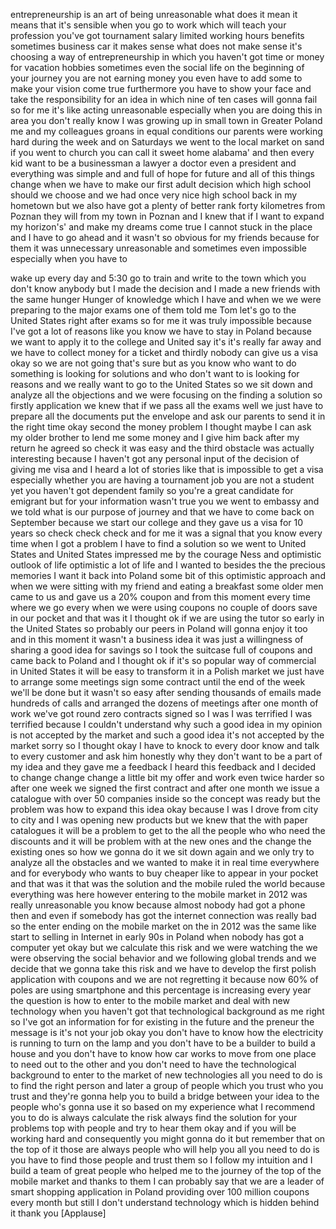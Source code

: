 
entrepreneurship is an art of being
unreasonable what does it mean it means
that it&#39;s sensible when you go to work
which will teach your profession
you&#39;ve got tournament salary limited
working hours benefits sometimes
business car it makes sense
what does not make sense it&#39;s choosing a
way of entrepreneurship in which you
haven&#39;t got time or money for vacation
hobbies sometimes even the social life
on the beginning of your journey you are
not earning money you even have to add
some to make your vision come true
furthermore you have to show your face
and take the responsibility for an idea
in which nine of ten cases will gonna
fail so for me it&#39;s like acting
unreasonable especially when you are
doing this in area you don&#39;t really know
I was growing up in small town in
Greater Poland me and my colleagues
groans in equal conditions our parents
were working hard during the week and on
Saturdays we went to the local market on
sand if you went to church you can call
it sweet home alabama&#39; and then every
kid want to be a businessman a lawyer a
doctor even a president and everything
was simple and and full of hope for
future and all of this things change
when we have to make our first adult
decision which high school should we
choose and we had once very nice high
school back in my hometown but we also
have got a plenty of better rank forty
kilometres from Poznan they will from my
town in Poznan and I knew that if I want
to expand my horizon&#39;s&#39; and make my
dreams come true
I cannot stuck in the place and I have
to go ahead
and it wasn&#39;t so obvious for my friends
because for them it was unnecessary
unreasonable and sometimes even
impossible especially when you have to

wake up every day and 5:30 go to train
and write to the town which you don&#39;t
know anybody but I made the decision and
I made a new friends with the same
hunger Hunger of knowledge which I have
and when we we were preparing to the
major exams one of them told me Tom
let&#39;s go to the United States right
after exams so for me it was truly
impossible because I&#39;ve got a lot of
reasons like you know we have to stay in
Poland because we want to apply it to
the college and United say it&#39;s it&#39;s
really far away and we have to collect
money for a ticket and thirdly nobody
can give us a visa okay so we are not
going that&#39;s sure but as you know who
want to do something is looking for
solutions and who don&#39;t want to is
looking for reasons and we really want
to go to the United States
so we sit down and analyze all the
objections and we were focusing on the
finding a solution so firstly
application we knew that if we pass all
the exams well we just have to prepare
all the documents put the envelope and
ask our parents to send it in the right
time okay second the money problem I
thought maybe I can ask my older brother
to lend me some money and I give him
back after my return he agreed so check
it was easy and the third obstacle was
actually interesting because I haven&#39;t
got any personal input of the decision
of giving me visa and I heard a lot of
stories like that is impossible to get a
visa especially whether you are having a
tournament job you are not a student yet
you haven&#39;t got dependent family so
you&#39;re a great candidate for emigrant
but for your information wasn&#39;t true you
we went to embassy and we told what is
our purpose of journey and that we have
to come back on September because we
start our college and they gave us a
visa for 10 years so check check check
and for me it was a signal that you know
every time when I got a problem I have
to find a solution so we went to United
States and United States impressed me by
the courage Ness and optimistic outlook
of life optimistic a lot of life and I
wanted to besides the the precious
memories I want it back into Poland some
bit of this optimistic approach and when
we were sitting with my friend and
eating a breakfast some older men came
to us and gave us a 20% coupon and from
this moment every time where we go every
when we were using coupons no couple of
doors save in our pocket and that was it
I thought ok if we are using the tutor
so early in the United States so
probably our peers in Poland will gonna
enjoy it too
and in this moment it wasn&#39;t a business
idea it was just a willingness of
sharing a good idea for savings so I
took the suitcase full of coupons and
came back to Poland and I thought ok if
it&#39;s so popular way of commercial in
United States it will be easy to
transform it in a Polish market we just
have to arrange some meetings sign some
contract until the end of the week we&#39;ll
be done
but it wasn&#39;t so easy after sending
thousands of emails made hundreds of
calls and arranged the dozens of
meetings after one month of work
we&#39;ve got round zero contracts signed so
I was I was terrified I was terrified
because I couldn&#39;t understand why such a
good idea in my opinion is not accepted
by the market and
such a good idea it&#39;s not accepted by
the market sorry
so I thought okay I have to knock to
every door know and talk to every
customer and ask him honestly why they
don&#39;t want to be a part of my idea and
they gave me a feedback I heard this
feedback and I decided to change change
change a little bit my offer and work
even twice harder so after one week we
signed the first contract and after one
month we issue a catalogue with over 50
companies inside so the concept was
ready but the problem was how to expand
this idea okay because I was I drove
from city to city and I was opening new
products but we knew that the with paper
catalogues it will be a problem to get
to the all the people who who need the
discounts and it will be problem with at
the new ones and the change the existing
ones so how we gonna do it we sit down
again and we only try to analyze all the
obstacles and we wanted to make it in
real time everywhere and for everybody
who wants to buy cheaper like to appear
in your pocket and that was it
that was the solution and the mobile
ruled the world because everything was
here however entering to the mobile
market in 2012 was really unreasonable
you know because almost nobody had got a
phone then and even if somebody has got
the internet connection was really bad
so the enter ending on the mobile market
on the in 2012 was the same like start
to selling in Internet in early 90s in
Poland when nobody has got a computer
yet
okay but we calculate this risk and we
were watching the we were observing the
social behavior and we following global
trends and we decide that we gonna take
this risk and we have to develop the
first polish application with coupons
and we are not regretting it because now
60% of poles are using smartphone and
this percentage is increasing every year
the question is how to enter to the
mobile market and deal with new
technology when you haven&#39;t got that
technological background as me right so
I&#39;ve got an information for for existing
in the future and the preneur the
message is it&#39;s not your job okay you
don&#39;t have to know how the electricity
is running to turn on the lamp and you
don&#39;t have to be a builder to build a
house and you don&#39;t have to know how car
works to move from one place to need out
to the other and you don&#39;t need to have
the technological background to enter to
the market of new technologies all you
need to do is to find the right person
and later a group of people which you
trust who you trust and they&#39;re gonna
help you to build a bridge between your
idea to the people who&#39;s gonna use it so
based on my experience what I recommend
you to do is always calculate the risk
always find the solution for your
problems
top with people and try to hear them
okay and if you will be working hard and
consequently you might gonna do it but
remember that on the top of it
those are always people who will help
you
all you need to do is you have to find
those people and trust them so I follow
my intuition and I build a team of great
people who helped me to the journey of
the top of the mobile market and thanks
to them I can probably say that we are a
leader of smart shopping application in
Poland providing over 100 million
coupons every month but still I don&#39;t
understand technology which is hidden
behind it thank you
[Applause]
